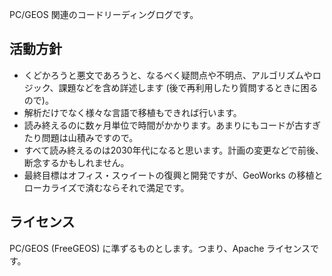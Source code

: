 PC/GEOS 関連のコードリーディングログです。

## 活動方針

* くどかろうと悪文であろうと、なるべく疑問点や不明点、アルゴリズムやロジック、課題などを含め詳述します (後で再利用したり質問するときに困るので)。
* 解析だけでなく様々な言語で移植もできれば行います。
* 読み終えるのに数ヶ月単位で時間がかかります。あまりにもコードが古すぎたり問題は山積みですので。
* すべて読み終えるのは2030年代になると思います。計画の変更などで前後、断念するかもしれません。
* 最終目標はオフィス・スゥイートの復興と開発ですが、GeoWorks の移植とローカライズで済むならそれで満足です。

## ライセンス
PC/GEOS (FreeGEOS) に準ずるものとします。つまり、Apache ライセンスです。
